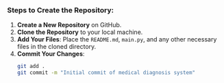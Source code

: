 ### Steps to Create the Repository:

1. **Create a New Repository** on GitHub.
2. **Clone the Repository** to your local machine.
3. **Add Your Files**: Place the `README.md`, `main.py`, and any other necessary files in the cloned directory.
4. **Commit Your Changes**:
   ```bash
   git add .
   git commit -m "Initial commit of medical diagnosis system"
